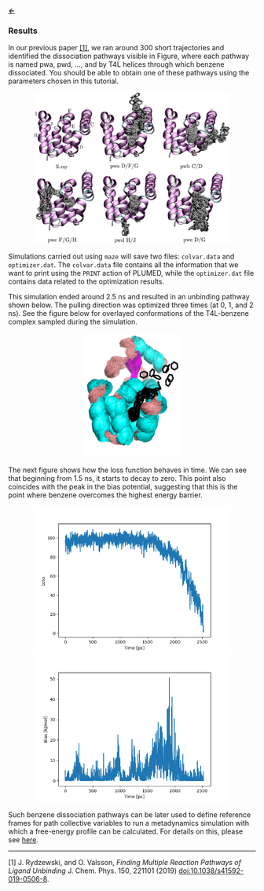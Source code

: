 ##### [&larr;](NAVIGATION.md)

### Results

In our previous paper [[1]](#1), we ran around 300 short trajectories and identified the dissociation pathways visible in Figure, where each pathway is named pwa, pwd, ..., and by T4L helices through which benzene dissociated. You should be able to obtain one of these pathways using the parameters chosen in this tutorial.

<center><img src="fig/paths.jpeg" width="400"/></center>

Simulations carried out using `maze` will save two files: `colvar.data` and `optimizer.dat`. The `colvar.data` file contains all the information that we want to print using the `PRINT` action of PLUMED, while the `optimizer.dat` file contains data related to the optimization results.

This simulation ended around 2.5 ns and resulted in an unbinding pathway shown below. The pulling direction was optimized three times (at 0, 1, and 2 ns). See the figure below for overlayed conformations of the T4L-benzene complex sampled during the simulation.

<center><img src="fig/dissociation.png" width="200"/></center>

The next figure shows how the loss function behaves in time. We can see that beginning from 1.5 ns, it starts to decay to zero. This point also coincides with the peak in the bias potential, suggesting that this is the point where benzene overcomes the highest energy barrier.

<center><img src="fig/time-loss.png" width="400"/></center>

<center><img src="fig/time-bias.png" width="400"/></center>

Such benzene dissociation pathways can be later used to define reference frames for path collective variables to run a metadynamics simulation with which a free-energy profile can be calculated. For details on this, please see [here](https://www.plumed.org/doc-v2.9/user-doc/html/_p_a_t_h.html).

---

<a id="1">[1]</a>  J. Rydzewski, and O. Valsson, *Finding Multiple Reaction Pathways of Ligand Unbinding* J. Chem. Phys. 150, 221101 (2019) [doi:10.1038/s41592-019-0506-8](https://doi.org/10.1038/s41592-019-0506-8).